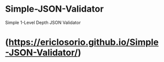 # Simple-JSON-Validator
Simple 1-Level Depth JSON Validator
# (https://ericlosorio.github.io/Simple-JSON-Validator/)
